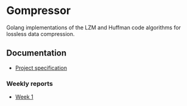 # Gompressor

Golang implementations of the LZM and Huffman code algorithms for lossless data compression.

## Documentation
* [Project specification](./doc/projectspecification.md)

### Weekly reports
* [Week 1](./doc/weeklyreport1.md)
